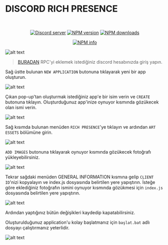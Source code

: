 # DISCORD RICH PRESENCE

<div align="center">
  <br />
  <p>
    <a href="https://discord.gg/3g32h2c8K7"><img src="https://discordapp.com/api/guilds/222078108977594368/embed.png" alt="Discord server" /></a>
    <a href="https://www.npmjs.com/package/discord-rpc"><img src="https://img.shields.io/npm/v/discord-rpc.svg?maxAge=3600" alt="NPM version" /></a>
    <a href="https://www.npmjs.com/package/discord-rpc"><img src="https://img.shields.io/npm/dt/discord-rpc.svg?maxAge=3600" alt="NPM downloads" /></a>
  </p>
  <p>
    <a href="https://nodei.co/npm/discord-rpc/"><img src="https://nodei.co/npm/discord-rpc.png?downloads=true&stars=true" alt="NPM info" /></a>
  </p>
</div>

![alt text](https://cdn.discordapp.com/attachments/812676282159726695/812676358689652767/RPC.png)


>[BURADAN](https://discord.com/developers/applications) RPC'yi eklemek istediğiniz discord hesabınızda giriş yapın.
>

Sağ üstte bulunan `NEW APPLICATION` butonuna tıklayarak yeni bir app oluşturun.

![alt text](https://cdn.discordapp.com/attachments/812676282159726695/812676550201573446/newapp.png)

Çıkan pop-up'tan oluşturmak istediğiniz app'e bir isim verin ve `CREATE` butonuna tıklayın. Oluşturduğunuz app'inize oynuyor kısmında gözükecek olan ismi verin.

![alt text](https://cdn.discordapp.com/attachments/812676282159726695/812677094551060500/CREATE.png)


Sağ kısımda bulunan menüden `RICH PRESENCE`'ye tıklayın ve ardından `ART ESSETS` bölümüne girin.

![alt text](https://cdn.discordapp.com/attachments/812676282159726695/812678005436317696/artessets.png)


`ADD IMAGES` butonuna tıklayarak oynuyor kısmında gözükecek fotoğrafı yükleyebilirsiniz.

![alt text](https://cdn.discordapp.com/attachments/812676282159726695/812678308885823518/unknown.png)


Tekrar sağdaki menüden GENERAL INFORMATION kısmına gelip `CLIENT ID`'nizi kopyalayın ve index.js dosyasında belirtilen yere yapıştırın. İsteğe göre eklediğiniz fotoğrafın ismini oynuyor kısmında gözükmesi için `index.js` dosyasında belirtilen yere yapıştırın.

![alt text](https://cdn.discordapp.com/attachments/812676282159726695/812682505408086086/figg.gif)


Ardından yaptığınız bütün değişikleri kaydedip kapatabilirsiniz.


Oluşturulduğunuz application'u kolay başlatmanız için `başlat.bat` adlı dosyayı çalıştırmanız yeterlidir.

![alt text](https://cdn.discordapp.com/attachments/812676282159726695/812683657318891590/fss.gif)

